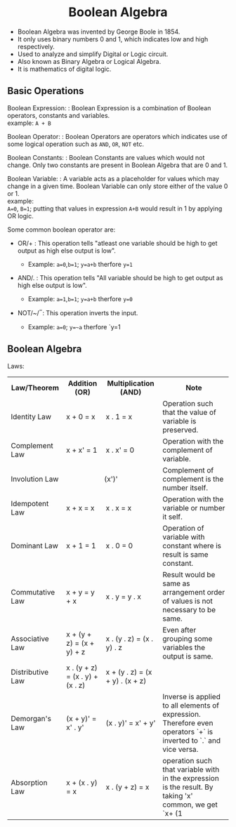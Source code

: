 # <center> Boolean Algebra</center>

 - Boolean Algebra was invented by George Boole in 1854.
 - It only uses binary numbers 0 and 1, which indicates low and high respectively.
 - Used to analyze and simplify Digital or Logic circuit.
 - Also known as Binary Algebra or Logical Algebra.
 - It is mathematics of digital logic. 

## Basic Operations
Boolean Expression:
: Boolean Expression is a combination of Boolean operators, constants and variables. <br>
example: `A + B`

Boolean Operator:
: Boolean Operators are operators which indicates use of some logical operation such as `AND`, `OR`, `NOT` etc.

Boolean Constants:
: Boolean Constants are values which would not change. Only two constants are present in Boolean Algebra that are 0 and 1.

Boolean Variable:
: A variable acts as a placeholder for values which may change in a given time. Boolean Variable can only store either of the value 0 or 1. <br>
example:  
`A=0`, `B=1`; putting that values in expression `A+B` would result in 1 by applying OR logic.

Some common boolean operator are:
 - OR/+
	 : This operation tells "atleast one variable should be high to get output as high else output is low".
	 - Example: `a=0`,`b=1`; `y=a+b` therfore `y=1` 

 - AND/.
	: This operation tells "All variable should be high to get output as high else output is low".
	 - Example: `a=1`,`b=1`; `y=a+b` therfore `y=0`

 - NOT/~/ ̅
   :	This operation inverts the input.
	 - Example: `a=0`; `y=~a` therfore `y=1

## Boolean Algebra
Laws:

<table>
	<th>Law/Theorem</th>
	<th>Addition (OR)</th>
	<th>Multiplication (AND) </th>
	<th>Note</th>
	<tr>
		<td>Identity Law</td>
		<td> x + 0 = x
		<td>x . 1 = x</td>
		<td>Operation such that the value of variable is preserved.</td>
	</tr>
	<tr>
		<td>Complement Law</td>
		<td> x + x' = 1
		<td>x  .  x' = 0</td>
		<td>Operation with the complement of variable. </td>
	</tr>
	<tr>
		<td>Involution Law</td>
		<td colspan=2><center> (x')'</center></td>
		<td>Complement of complement is the number itself.</td>
	</tr>
	<tr>
		<td>Idempotent Law</td>
		<td> x + x = x</td>
		<td>x . x = x</td>
		<td>Operation with the variable or number it self.</td>
	</tr>
	<tr>
		<td>Dominant Law</td>
		<td> x + 1 = 1</td>
		<td>x . 0 = 0</td>
		<td>Operation of variable with constant where is result is same constant.</td>
	</tr>
	<tr>
		<td>Commutative Law</td>
		<td> x + y = y + x</td>
		<td>x . y = y . x</td>
		<td>Result would be same as arrangement order of values is not necessary to be same.</td>
	</tr>
	<tr>
		<td>Associative Law</td>
		<td> x + (y + z) = (x + y) + z</td>
		<td>x . (y . z) = (x . y) . z</td>
		<td>Even after grouping some variables the output is same.</td>
	</tr>
	<tr>
		<td>Distributive Law</td>
		<td> x . (y + z) = (x . y) + (x . z)</td>
		<td>x + (y . z) = (x + y) . (x + z)</td>
	</tr>
	<tr>
		<td>Demorgan's Law</td>
		<td>(x + y)' = x' . y'</td>
		<td>(x . y)' = x' + y'</td>
		<td>Inverse is applied to all elements of expression. Therefore even operators `+` is inverted to `.` and vice versa.
	</tr>
	<tr>
		<td>Absorption Law</td>
		<td>x + (x . y) = x</td>
		<td>x . (y + z) = x</td>
		<td>operation such that variable with in the expression is the result. By taking 'x' common, we get `x+ (1</td>
	</tr>
	
</table>
<!--stackedit_data:
eyJoaXN0b3J5IjpbLTE2ODgxNjMwNjgsMjU2NDcyNTM1LDEwNT
MyNTQ2ODAsLTE0NDU0Mzg5MDAsLTg3NzY3MDI2OCwtMTkzOTk3
OTk4MywxMTM3NzkwMjQxLDg1MDM1MTYwNCwtMTMzNzc5NzQxMF
19
-->